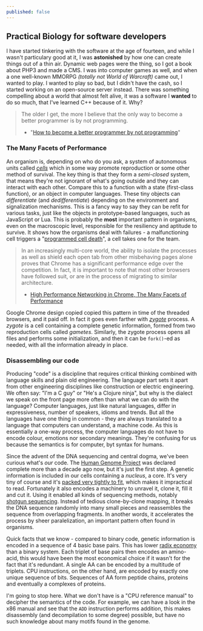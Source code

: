 ```yaml
---
published: false
---
```






## Practical Biology for software developers

I have started tinkering with the software at the age of fourteen, and while I wasn't particulary good at it, I was **astonished** by how one can create things out of a thin air. Dynamic web pages were the thing, so I got a book about PHP3 and made a CMS. I was into computer games as well, and when a one well-known MMORPG *(totally not World of Warcraft)* came out, I wanted to play. I wanted to play so bad, but I didn't have the cash, so I started working on an open-source server instead. There was something compelling about a world that almost felt alive, it was a software I **wanted** to do so much, that I've learned C++ because of it. Why?

> The older I get, the more I believe that the only way to become a better programmer is by not programming.
> - "[How to become a better programmer by not programming](http://blog.codinghorror.com/how-to-become-a-better-programmer-by-not-programming/)"

### The Many Facets of Performance

An organism is, depending on who do you ask, a system of autonomous units called *[cells][cell-theory]* which in some way promote reproduction or some other method of survival. The key thing is that they form a *semi-closed* system, that means they're not ignorant of what's going outside and they can interact with each other. Compare this to a function with a state (first-class function), or an object in computer languages. These tiny objects can *differentiate* (and *dedifferentiate*) depending on the environment and signalization mechanisms. This is a fancy way to say they can be refit for various tasks, just like the objects in prototype-based languages, such as JavaScript or Lua.
This is probably the **most** important pattern in organisms, even on the macroscopic level, responsible for the resiliency and aptitude to survive. It shows how the organisms deal with failures - a malfunctioning cell triggers a "[programmed cell death][apoptosis]", a cell takes one for the team.

> In an increasingly multi-core world, the ability to isolate the processes as well as shield each open tab from other misbehaving pages alone proves that Chrome has a significant performance edge over the competition. In fact, it is important to note that most other browsers have followed suit, or are in the process of migrating to similar architecture.
> - [High Performance Networking in Chrome, The Many Facets of Performance](http://www.aosabook.org/en/posa/high-performance-networking-in-chrome.html)

Google Chrome design copied copied this pattern in time of the threaded browsers, and it paid off. In fact it goes even farther with *[zygote][zygote-chrome]* process.
A *zygote* is a cell containing a complete genetic information, formed from two reproduction cells called *gametes*. Similarly, the zygote process opens all files and performs some initialization, and then it can be `fork()`-ed as needed, with all the information already in place.

### Disassembling our code

Producing "code" is a discipline that requires critical thinking combined with language skills and plain old engineering. The language part sets it apart from other engineering disciplines like construction or electric engineering. We often say: "I'm a C guy" or "He's a Clojure ninja", but why is the dialect we speak on the front page more often than what we can do with the language? Computer languages, just like natural languages, differ in expressiveness, number of speakers, idioms and trends.
But all the languages have one thing in common - they are always translated to a language that computers can understand, a machine code. As this is essentially a one-way process, the computer languages do not have to encode colour, emotions nor secondary meanings. They're confusing for us because the semantics is for computer, byt syntax for humans.

Since the advent of the DNA sequencing and central dogma, we've been curious what's *our* code. The [Human Genome Project][hgp] was declared complete more than a decade ago now, but it's just the first step. A genetic information is included in our cells containing a *nucleus*, a core. It's very tiny of course and it's [packed very tightly to fit][dna-packaging], which makes it impractical to read.
Fortunately it also encodes a machinery to unravel it, clone it, fill it and cut it.
Using it enabled all kinds of sequencing methods, notably [shotgun sequencing][shotgun]. Instead of tedious clone-by-clone mapping, it breaks the DNA sequence randomly into many small pieces and reassembles the sequence from overlapping fragments. In another words, it accelerates the process by sheer paralelization, an important pattern often found in organisms.

Quick facts that we know - compared to binary code, genetic information is encoded in a sequence of 4 basic base pairs. This has lower [radix economy][radix-economy] than a binary system. Each triplet of base pairs then encodes an amino-acid, this would have been the most economical choice if it wasn't for the fact that it's redundant. A single AA can be encoded by a multitude of triplets. CPU instructions, on the other hand, are encoded by exactly one unique sequence of bits.
Sequences of AA form peptide chains, proteins and eventually a complexes of proteins.

I'm going to stop here. What we don't have is a "CPU reference manual" to decipher the semantics of the code. For example, we can have a look in the x86 manual and see that the `ADD` instruction performs addition, this makes disassembly (and decompilation to some degree) possible, but have no such knowledge about many motifs found in the genome.





[cell-theory]: http://www.biologyreference.com/Gr-Hi/History-of-Biology-Cell-Theory-and-Cell-Structure.html
[apoptosis]: https://www.khanacademy.org/test-prep/mcat/biomolecules/Krebs-citric-acid-cycle-and-oxidative-phosphorylation/v/mitochondria-apoptosis-oxidative-stress
[zygote-chrome]: http://neugierig.org/software/chromium/notes/2011/08/zygote.html
[dna-packaging]: http://www.nature.com/scitable/topicpage/dna-packaging-nucleosomes-and-chromatin-310
[hgp]: https://en.wikipedia.org/wiki/Human_Genome_Project
[radix-economy]: http://hummusandmagnets.tumblr.com/post/48664858476/the-most-efficient-radix-is-not-e
[shotgun]: http://www.nature.com/scitable/topicpage/complex-genomes-shotgun-sequencing-609